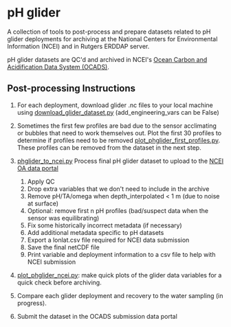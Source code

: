 # pH glider
A collection of tools to post-process and prepare datasets related to pH glider deployments for archiving at the National Centers for Environmental Information (NCEI) and in Rutgers ERDDAP server.

pH glider datasets are QC'd and archived in NCEI's [Ocean Carbon and Acidification Data System (OCADS)](https://www.ncei.noaa.gov/products/ocean-carbon-acidification-data-system).

## Post-processing Instructions

1. For each deployment, download glider .nc files to your local machine using [download_glider_dataset.py](https://github.com/rucool/dataset_archiving/blob/master/download_glider_dataset.py) (add_engineering_vars can be False)

2. Sometimes the first few profiles are bad due to the sensor acclimating or bubbles that need to work themselves out. Plot the first 30 profiles to determine if profiles need to be removed [plot_phglider_first_profiles.py](https://github.com/rucool/dataset_archiving/blob/master/pH_glider/plot_phglider_first_profiles.py). These profiles can be removed from the dataset in the next step.

3. [phglider_to_ncei.py](https://github.com/rucool/dataset_archiving/blob/master/pH_glider/phglider_to_ncei.py) Process final pH glider dataset to upload to the [NCEI OA data portal](https://www.ncei.noaa.gov/access/ocean-carbon-acidification-data-system-portal/)
    1. Apply QC
    2. Drop extra variables that we don't need to include in the archive
    3. Remove pH/TA/omega when depth_interpolated < 1 m (due to noise at surface)
    4. Optional: remove first n pH profiles (bad/suspect data when the sensor was equilibrating)
    5. Fix some historically incorrect metadata (if necessary)
    6. Add additional metadata specific to pH datasets
    7. Export a lonlat.csv file required for NCEI data submission
    8. Save the final netCDF file
    9. Print variable and deployment information to a csv file to help with NCEI submission

4. [plot_phglider_ncei.py](https://github.com/rucool/dataset_archiving/blob/master/pH_glider/plot_phglider_ncei.py): make quick plots of the glider data variables for a quick check before archiving.

5. Compare each glider deployment and recovery to the water sampling (in progress).

6. Submit the dataset in the OCADS submission data portal
